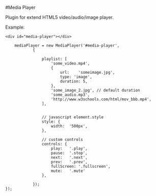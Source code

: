 #Media Player

Plugin for extend HTML5 video/audio/image player.


Example:

    <div id="media-player"></div>
    
        mediaPlayer = new MediaPlayer('#media-player',
                {

                    playlist: [
                        'some_video.mp4',
                        {
                            url:    'someimage.jpg',
                            type: 'image',
                            duration: 5,
                        },
                        'some_image_2.jpg', // default duration
                        'some_audio.mp3',
                        'http://www.w3schools.com/html/mov_bbb.mp4',
                    ],


                    // javascript element.style
                    style: {
                        width:  '500px',
                    },
                    
                    // custom controls
                    controls: {
                        play:   '.play',
                        pause:  '.stop',
                        next:   '.next',
                        prev:   '.prev',
                        fullScreen: '.fullscreen',
                        mute:   '.mute'
                    },

                });
    });
   